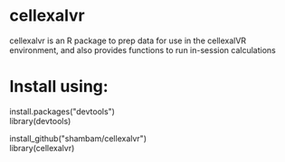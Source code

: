 # cellexalvr
cellexalvr is an R package to prep data for use in the cellexalVR environment, and also provides functions to run in-session calculations

# Install using:

install.packages("devtools")\
library(devtools)

install_github("shambam/cellexalvr")\
library(cellexalvr)
